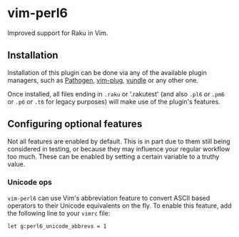 # vim-perl6
Improved support for Raku in Vim.

## Installation
Installation of this plugin can be done via any of the available plugin
managers, such as [Pathogen][pathogen], [vim-plug][vim-plug], [vundle][vundle]
or any other one.

Once installed, all files ending in `.raku` or '.rakutest' (and also `.pl6` or
`.pm6` or `.p6` or `.t6` for legacy purposes) will make use of the plugin's
features.

## Configuring optional features
Not all features are enabled by default. This is in part due to them still
being considered in testing, or because they may influence your regular
workflow too much. These can be enabled by setting a certain variable to a
truthy value.

### Unicode ops
`vim-perl6` can use Vim's abbreviation feature to convert ASCII based operators
to their Unicode equivalents on the fly. To enable this feature, add the
following line to your `vimrc` file:

```
let g:perl6_unicode_abbrevs = 1
```

[pathogen]: https://github.com/tpope/vim-pathogen
[vim-plug]: https://github.com/junegunn/vim-plug
[vundle]: https://github.com/gmarik/Vundle.vim
